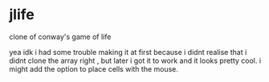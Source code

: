 # jlife
clone of conway's game of life

yea idk i had some trouble making it at first because i didnt realise that i didnt clone the array right , but later i got it to work and it looks pretty cool. i might add the option to place cells with the mouse.
